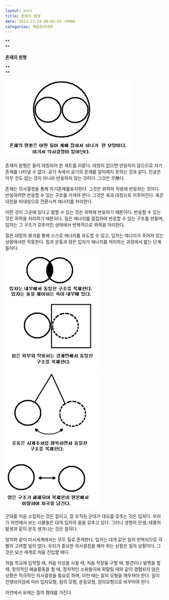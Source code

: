 ```yaml
---
layout: post
title: 존재의 원형
date: 2013-11-29 00:01:02 +0900
categories: 깨달음의대화
---
```

**  
** 

**존재의 원형** 

**  
** 

<img src="files/attach/images/198/030/419/9.GIF" alt="9.GIF" width="395" height="244" />

  


존재의 원형은 둘이 대칭되어 한 세트를 이룬다. 대칭이 없으면 반응하지 않으므로 자기 존재를 나타낼 수 없다. 공기 속에서 공기의 존재를 알아채지 못하는 것과 같다. 진공은 아무 것도 없는 것이 아니라 반응하지 않는 것이다. 그것은 무無다. 

  


존재는 의사결정을 통해 자기존재를유지한다. 그것은 외력의 작용에 반응하는 것이다. 반응하려면 반응할 수 있는 구조를 가져야 한다. 그것은 축과 대칭으로 이루어진다. 축은 대칭을 비대칭으로 전환시켜 에너지를 처리한다.  


어떤 것이 그곳에 있다고 말할 수 있는 것은 외력에 반응하기 때문이다. 반응할 수 있는 것은 외력을 처리하기 때문이다. 질은 에너지를 결집하여 반응할 수 있는 구조를 만들며, 입자는 그 구조가 갖추어진 상태에서 반복적으로 외력을 처리한다. 

  


질은 대칭의 붕괴를 통해 스스로 에너지를 유도할 수 있고, 입자는 에너지가 주어져 있는 상황에서만 작동한다. 힘과 운동과 량은 입자가 에너지를 처리하는 과정에서 밟는 단계들이다.

  


<img src="files/attach/images/198/030/419/8.GIF" alt="8.GIF" width="294" height="364"  style="font-size: 12px; line-height: 1.5;" /><img src="files/attach/images/198/030/419/10.GIF" alt="10.GIF" width="294" height="432"  style="font-size: 12px; line-height: 1.5;" />

  


군대를 처음 소집하는 것은 질이고, 잘 조직된 군대가 대오를 갖추는 것은 입자다. 우리가 자연에서 보는 사물들은 대개 입자의 꼴을 갖추고 있다. 그러나 생명의 탄생, 태풍의 발생과 같이 문득 생겨나는 것은 질이다. 

  


양자와 같이 미시세계에서는 모두 질로 존재한다. 입자는 대개 같은 일이 반복되므로 각별히 고려할 일이 없다. 우리가 중요한 의사결정을 해야 하는 상황은 질의 상황이다. 그것은 낯선 세계로 처음 진입할 때다. 

  


처음 학교에 입학할 때, 처음 이성을 사귈 때, 처음 직장을 구할 때, 발견이나 발명을 할 때, 창의적인 예술활동을 할 때, 정치적인 소용돌이에 휘말릴 때와 같이 경험되지 않은 상황은 적극적인 의사결정을 필요로 하며, 이런 때는 질의 모형을 깨우쳐야 한다. 일이 진행되어감에 따라 입자모형, 힘의 모형, 운동모형, 양의모형으로 바꾸어야 한다. 

  


자연에서 유체는 질의 형태를 가진다.